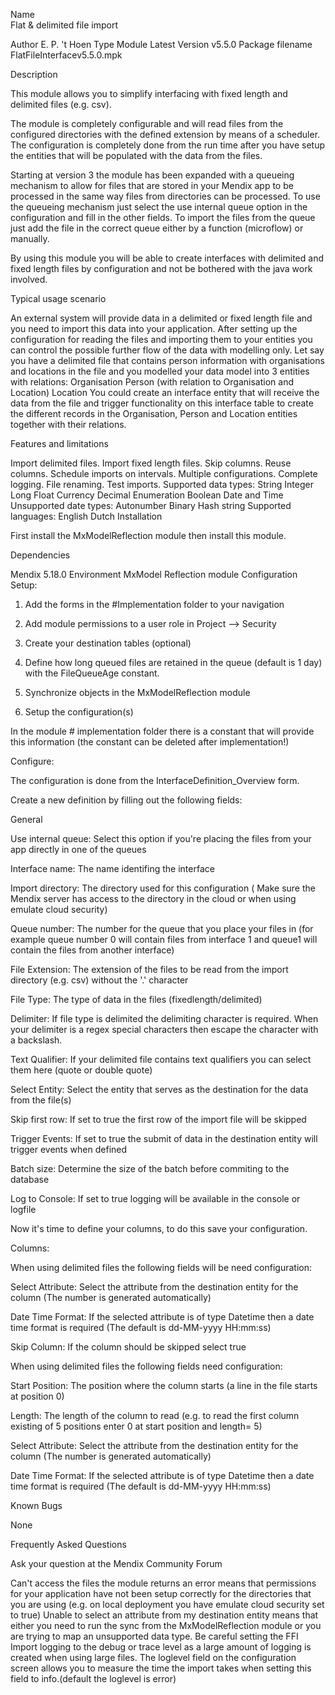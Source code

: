 Name	
Flat & delimited file import

 Author	E. P. 't Hoen
 Type	Module
 Latest Version	v5.5.0
 Package filename	 FlatFileInterfacev5.5.0.mpk
 

Description
 

This module allows you to simplify interfacing with fixed length and delimited files (e.g. csv).

The module is completely configurable and will read files from the configured directories with the defined extension by means of a scheduler. The configuration is completely done from the run time after you have setup the entities that will be populated with the data from the files.

Starting at version 3 the module has been expanded with a queueing mechanism to allow for files that are stored in your Mendix app to be processed in the same way files from directories can be processed. To use the queueing mechanism just select the use internal queue option in the configuration and fill in the other fields. To import the files from the queue just add the file in the correct queue either by a function (microflow) or manually.

By using this module you will be able to create interfaces with delimited and fixed length files by configuration and not be bothered with the java work involved.

Typical usage scenario
 

An external system will provide data in a delimited or fixed length file and you need to import this data into your application. After setting up the configuration for reading the files and importing them to your entities you can control the possible further flow of the data with modelling only.
Let say you have a delimited file that contains person information with organisations and locations in the file and you modelled your data model into 3 entities with relations: 
Organisation
Person (with relation to Organisation and Location)
Location
You could create an interface entity that will receive the data from the file and trigger functionality on this interface table to create the different records in the Organisation, Person and Location entities together with their relations.
 

Features and limitations
 

Import delimited files.
Import fixed length files.
Skip columns.
Reuse columns.
Schedule imports on intervals.
Multiple configurations.
Complete logging.
File renaming.
Test imports.
Supported data types:
String
Integer
Long
Float
Currency
Decimal
Enumeration
Boolean
Date and Time
Unsupported date types:
Autonumber
Binary
Hash string
Supported languages:
English
Dutch
Installation
 

First install the MxModelReflection module then install this module.

Dependencies
 

Mendix 5.18.0 Environment
MxModel Reflection module
Configuration
Setup:

1) Add the forms in the #Implementation folder to your navigation

2) Add module permissions to a user role in Project --> Security

3) Create your destination tables (optional)

4) Define how long queued files are retained in the queue (default is 1 day) with the FileQueueAge constant.
5) Synchronize objects in the MxModelReflection module
6) Setup the configuration(s)

In the module # implementation folder there is a constant that will provide this information (the constant can be deleted after implementation!)


Configure:

The configuration is done from the InterfaceDefinition_Overview form.

Create a new definition by filling out the following fields:

General

Use internal queue: Select this option if you're placing the files from your app directly in one of the queues

Interface name: The name identifing the interface

Import directory: The directory used for this configuration ( Make sure the Mendix server has access to the directory in the cloud or when using emulate cloud security)

Queue number: The number for the queue that you place your files in (for example queue number 0 will contain files from interface 1 and queue1 will contain the files from another interface)

File Extension: The extension of the files to be read from the import directory (e.g. csv) without the '.' character

File Type:  The type of data in the files (fixedlength/delimited)

Delimiter: If file type is delimited the delimiting character is required. When your delimiter is a regex special characters then escape the character with a backslash.

Text Qualifier: If your delimited file contains text qualifiers you can select them here (quote or double quote)

Select Entity: Select the entity that serves as the destination for the data from the file(s)

Skip first row: If set to true the first row of the import file will be skipped

Trigger Events: If set to true the submit of data in the destination entity will trigger events when defined

Batch size: Determine the size of the batch before commiting to the database

Log to Console: If set to true logging will be available in the console or logfile
 

Now it's time to define your columns, to do this save your configuration.

Columns:

When using delimited files the following fields will be need configuration:

Select Attribute:  Select the attribute from the destination entity for the column (The number is generated automatically)

Date Time Format: If the selected attribute is of type Datetime then a date time format is required (The default is dd-MM-yyyy HH:mm:ss)

Skip Column:  If the column should be skipped select true

 

When using delimited files the following fields need configuration:

Start Position: The position where the column starts (a line in the file starts at position 0)

Length: The length of the column to read (e.g. to read the first column existing of 5 positions enter 0 at start position and length= 5)

Select Attribute:   Select the attribute from the destination entity for the column  (The number is generated automatically)

Date Time Format:  If the selected attribute is of type Datetime then a date time format is required  (The default is dd-MM-yyyy HH:mm:ss)

 

  Known Bugs

 

None
 

Frequently Asked Questions
 

Ask your question at the Mendix Community Forum

 

Can't access the files the module returns an error means that permissions for your application have not been setup correctly for the directories that you are using (e.g. on local deployment you have emulate cloud security set to true)
Unable to select an attribute from my destination entity means that either you need to run the sync from the MxModelReflection module or you are trying to map an unsupported data type.
Be careful setting the FFI Import logging to the debug or trace level as a large amount of logging is created when using large files.
The loglevel field on the configuration screen allows you to measure the time the import takes when setting this field to info.(default the loglevel is error)